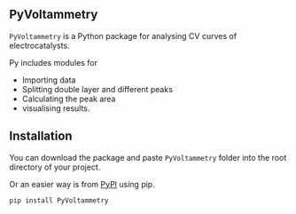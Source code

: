 PyVoltammetry
----------

`PyVoltammetry` is a Python package for analysing CV curves of electrocatalysts.

Py includes modules for
- Importing data
- Splitting double layer and different peaks
- Calculating the peak area
- visualising results.


## Installation

You can download the package and paste `PyVoltammetry` folder into the root directory of your project.

Or an easier way is from [PyPI](https://pypi.org/project/PyVoltammetry/) using pip.

```bash
pip install PyVoltammetry
```
